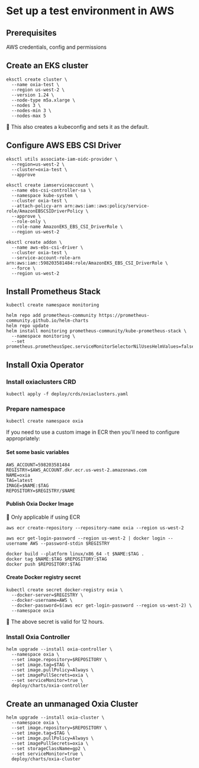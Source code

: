 
# Set up a test environment in AWS

## Prerequisites

AWS credentials, config and permissions

## Create an EKS cluster

```shell
eksctl create cluster \
  --name oxia-test \
  --region us-west-2 \
  --version 1.24 \
  --node-type m5a.xlarge \
  --nodes 3 \
  --nodes-min 3 \
  --nodes-max 5
```

:notebook: This also creates a kubeconfig and sets it as the default.

## Configure AWS EBS CSI Driver

```shell
eksctl utils associate-iam-oidc-provider \
  --region=us-west-2 \
  --cluster=oxia-test \
  --approve

eksctl create iamserviceaccount \
  --name ebs-csi-controller-sa \
  --namespace kube-system \
  --cluster oxia-test \
  --attach-policy-arn arn:aws:iam::aws:policy/service-role/AmazonEBSCSIDriverPolicy \
  --approve \
  --role-only \
  --role-name AmazonEKS_EBS_CSI_DriverRole \
  --region us-west-2

eksctl create addon \
  --name aws-ebs-csi-driver \
  --cluster oxia-test \
  --service-account-role-arn arn:aws:iam::598203581484:role/AmazonEKS_EBS_CSI_DriverRole \
  --force \
  --region us-west-2
```

## Install Prometheus Stack

```shell
kubectl create namespace monitoring

helm repo add prometheus-community https://prometheus-community.github.io/helm-charts
helm repo update
helm install monitoring prometheus-community/kube-prometheus-stack \
  --namespace monitoring \
  --set prometheus.prometheusSpec.serviceMonitorSelectorNilUsesHelmValues=false
```

## Install Oxia Operator

### Install oxiaclusters CRD

```shell
kubectl apply -f deploy/crds/oxiaclusters.yaml
```

### Prepare namespace

```shell
kubectl create namespace oxia
```

If you need to use a custom image in ECR then you'll need to configure appropriately:

#### Set some basic variables

```shell
AWS_ACCOUNT=598203581484
REGISTRY=$AWS_ACCOUNT.dkr.ecr.us-west-2.amazonaws.com
NAME=oxia
TAG=latest
IMAGE=$NAME:$TAG
REPOSITORY=$REGISTRY/$NAME
```

#### Publish Oxia Docker Image

:notebook: Only applicable if using ECR

```shell
aws ecr create-repository --repository-name oxia --region us-west-2

aws ecr get-login-password --region us-west-2 | docker login --username AWS --password-stdin $REGISTRY

docker build --platform linux/x86_64 -t $NAME:$TAG .
docker tag $NAME:$TAG $REPOSITORY:$TAG
docker push $REPOSITORY:$TAG
```

#### Create Docker registry secret

```shell
kubectl create secret docker-registry oxia \
  --docker-server=$REGISTRY \
  --docker-username=AWS \
  --docker-password=$(aws ecr get-login-password --region us-west-2) \
  --namespace oxia
```

:notebook: The above secret is valid for 12 hours.

### Install Oxia Controller

```shell
helm upgrade --install oxia-controller \
  --namespace oxia \
  --set image.repository=$REPOSITORY \
  --set image.tag=$TAG \
  --set image.pullPolicy=Always \
  --set imagePullSecrets=oxia \
  --set serviceMonitor=true \
  deploy/charts/oxia-controller
```

## Create an unmanaged Oxia Cluster

```shell
helm upgrade --install oxia-cluster \
  --namespace oxia \
  --set image.repository=$REPOSITORY \
  --set image.tag=$TAG \
  --set image.pullPolicy=Always \
  --set imagePullSecrets=oxia \
  --set storageClassName=gp2 \
  --set serviceMonitor=true \
  deploy/charts/oxia-cluster
```
